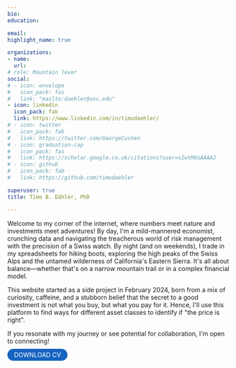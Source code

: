 ```yaml
---
bio:
education:

email: 
highlight_name: true

organizations:
- name: 
  url: 
# role: Mountain lover
social:
# - icon: envelope
#   icon_pack: fas
#   link: "mailto:daehler@usc.edu"
- icon: linkedin
  icon_pack: fab
  link: https://www.linkedin.com/in/timodaehler/
# - icon: twitter
#   icon_pack: fab
#   link: https://twitter.com/GeorgeCushen
# - icon: graduation-cap
#   icon_pack: fas
#   link: https://scholar.google.co.uk/citations?user=sIwtMXoAAAAJ
# - icon: github
#   icon_pack: fab
#   link: https://github.com/timodaehler

superuser: true
title: Timo B. Dähler, PhD

---
```

Welcome to my corner of the internet, where numbers meet nature and investments meet adventures! By day, I'm a mild-mannered economist, crunching data and navigating the treacherous world of risk management with the precision of a Swiss watch. By night (and on weekends), I trade in my spreadsheets for hiking boots, exploring the high peaks of the Swiss Alps and the untamed wilderness of California's Eastern Sierra. It's all about balance—whether that's on a narrow mountain trail or in a complex financial model.

This website started as a side project in February 2024, born from a mix of curiosity, caffeine, and a stubborn belief that the secret to a good investment is not what you buy, but what you pay for it. Hence, I'll use this platform to find ways for different asset classes to identify if "the price is right". 

If you resonate with my journey or see potential for collaboration, I'm open to connecting!




<a href="/uploads/resume.pdf" target="_blank" role="button" style="font-size: 14px; padding: 5px 15px; border: none; border-radius: 20px; background-color: #1664c0; color: white; cursor: pointer; transition: background-color 0.3s; text-decoration: none;" onmouseover="this.style.backgroundColor='#0056b3'" onmouseout="this.style.backgroundColor='#007BFF'">DOWNLOAD CV</a>



